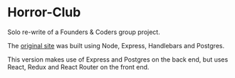 # Horror-Club

Solo re-write of a Founders & Coders group project.

The [original site](https://github.com/fac-12/HorrorNightMovies) was built using Node, Express, Handlebars and Postgres.

This version makes use of Express and Postgres on the back end, but uses React, Redux and React Router on the front end.